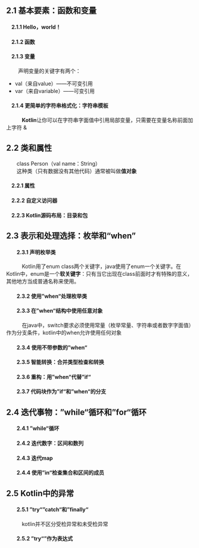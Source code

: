 ## 2.1 基本要素：函数和变量

#### &emsp;2.1.1 Hello，world！

#### &emsp;2.1.2 函数

#### &emsp;2.1.3 变量

  &emsp;声明变量的关键字有两个：

* val（来自value）——不可变引用
* var（来自variable）——可变引用

#### &emsp;2.1.4 更简单的字符串格式化：字符串模板

  &emsp;**Kotlin**让你可以在字符串字面值中引用局部变量，只需要在变量名称前面加上字符 &

## 2.2 类和属性

&emsp;　class Person（val name：String）  
&emsp;　这种类（只有数据没有其他代码）通常被叫做**值对象**

#### &emsp;2.2.1 属性

#### &emsp;2.2.2 自定义访问器

#### &emsp;2.2.3 Kotlin源码布局：目录和包

## 2.3 表示和处理选择：枚举和“when”

####  &emsp;2.3.1 声明枚举类

  &emsp;Kotlin用了enum class两个关键字，java使用了enum一个关键字。在Kotlin中，enum是一个**软关键字**：只有当它出现在class前面时才有特殊的意义，其他地方当成普通名称来使用。

####  &emsp;2.3.2 使用”when“处理枚举类

####  &emsp;2.3.3 在”when“结构中使用任意对象

  &emsp;在java中，switch要求必须使用常量（枚举常量、字符串或者数字字面值）作为分支条件，kotlin中的when允许使用任何对象

####  &emsp;2.3.4 使用不带参数的”when“

####  &emsp;2.3.5 智能转换：合并类型检查和转换

####  &emsp;2.3.6 重构：用”when“代替”if“

####  &emsp;2.3.7 代码块作为”if“和”when“的分支

## 2.4 迭代事物：”while“循环和”for“循环

####  &emsp;2.4.1 ”while“循环

####  &emsp;2.4.2 迭代数字：区间和数列

####  &emsp;2.4.3 迭代map

####  &emsp;2.4.4 使用”in“检查集合和区间的成员

## 2.5 Kotlin中的异常

####  &emsp;2.5.1 ”try“”catch“和”finally“

  &emsp;kotlin并不区分受检异常和未受检异常

####  &emsp;2.5.2 ”try“”作为表达式



